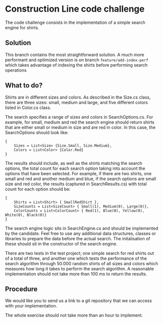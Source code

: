 # Construction Line code challenge

The code challenge consists in the implementation of a simple search engine for shirts.

## Solution

This branch contains the most straightforward solution. A much more performant and optimized version is on branch `feature/add-index-perf` which takes advantage of indexing the shirts before performing search operations

## What to do?
Shirts are in different sizes and colors. As described in the Size.cs class, there are three sizes: small, medium and large, and five different colors listed in Color.cs class.

The search specifies a range of sizes and colors in SearchOptions.cs. For example, for small, medium and red the search engine should return shirts that are either small or medium in size and are red in color. In this case, the SearchOptions should look like:

```
{
    Sizes = List<Size> {Size.Small, Size.Medium},
    Colors = List<Color> {Color.Red}
}
```

The results should include, as well as the shirts matching the search options, the total count for each search option taking into account the options that have been selected. For example, if there are two shirts, one small and red and another medium and blue, if the search options are small size and red color, the results (captured in SearchResults.cs) with total count for each option should be:
```
{
    Shirts = List<Shirt> { SmallRedShirt },
    SizeCounts = List<SizeCount> { Small(1), Medium(0), Large(0)},
    ColorCounts = List<ColorCount> { Red(1), Blue(0), Yellow(0), White(0), Black(0)}
}
```

The search engine logic sits in SearchEngine.cs and should be implemented by the candidate. Feel free to use any additional data structures, classes or libraries to prepare the data before the actual search. The initalisation of these should sit in the constructor of the search engine.

There are two tests in the test project; one simple search for red shirts out of a total of three, and another one which tests the performance of the search algorithm through 50.000 random shirts of all sizes and colors which measures how long it takes to perform the search algorithm. A reasonable implementation should not take more than 100 ms to return the results.

## Procedure
We would like you to send us a link to a git repository that we can access with your implementation.

The whole exercise should not take more than an hour to implement.
